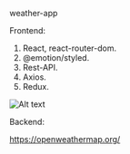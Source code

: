 weather-app

Frontend:

1. React, react-router-dom.
2. @emotion/styled.
3. Rest-API.
4. Axios.
5. Redux.

![Alt text](./src/public/images/readme-image.jpg)

Backend:

https://openweathermap.org/